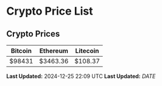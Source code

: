 # Crypto Price List

## Crypto Prices
| Bitcoin | Ethereum | Litecoin |
| ------- | -------- | -------- |
| $98431 | $3463.36 | $108.37 |
**Last Updated:** 2024-12-25 22:09 UTC
**Last Updated:** $DATE$
